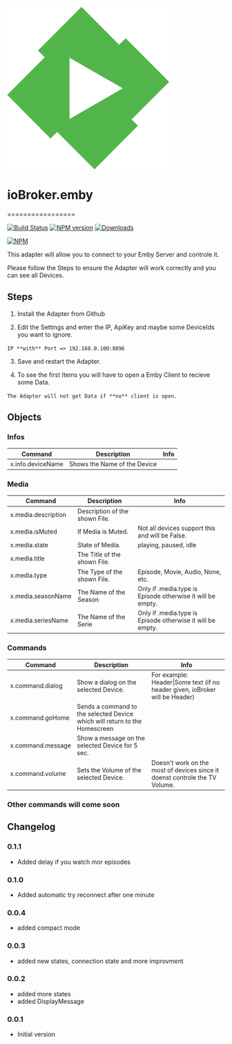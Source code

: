 ![Logo](admin/emby.png)
# ioBroker.emby
=================

[![Build Status](https://travis-ci.org/thewhobox/ioBroker.emby.svg?branch=master)](https://travis-ci.org/thewhobox/ioBroker.emby)
[![NPM version](http://img.shields.io/npm/v/iobroker.emby.svg)](https://www.npmjs.com/package/iobroker.emby)
[![Downloads](https://img.shields.io/npm/dm/iobroker.emby.svg)](https://www.npmjs.com/package/iobroker.emby)

[![NPM](https://nodei.co/npm/iobroker.emby.png?downloads=true)](https://nodei.co/npm/iobroker.emby/)

This adapter will allow you to connect to your Emby Server and controle it.

Please follow the Steps to ensure the Adapter will work correctly and you can see all Devices.

## Steps 
1. Install the Adapter from Github

2. Edit the Settings and enter the IP, ApiKey and maybe some DeviceIds you want to ignore.

  ```IP **with** Port => 192.168.0.100:8096```
  
3. Save and restart the Adapter.

4. To see the first Items you will have to open a Emby Client to recieve some Data.
  
  ```The Adapter will not get Data if **no** client is open.```


## Objects

### Infos

| Command | Description | Info |
| ------------- | ------------- | ------------- |
| x.info.deviceName | Shows the Name of the Device |  |


### Media

| Command | Description | Info |
| ------------- | ------------- | ------------- |
| x.media.description | Description of the shown File. |  |
| x.media.isMuted | If Media is Muted. | Not all devices support this and will be False. |
| x.media.state | State of Media. | playing, paused, idle |
| x.media.title | The Title of the shown File. |  |
| x.media.type | The Type of the shown File. | Episode, Movie, Audio, None, etc. |
| x.media.seasonName | The Name of the Season  | Only if .media.type is Episode otherwise it will be empty. |
| x.media.seriesName | The Name of the Serie | Only if .media.type is Episode otherwise it will be empty. |


### Commands

| Command | Description | Info |
| ------------- | ------------- | ------------- |
| x.command.dialog | Show a dialog on the selected Device. | For example: Header\|Some text (if no header given, ioBroker will be Header) |
| x.command.goHome | Sends a command to the selected Device which will return to the Homescreen |  |
| x.command.message | Show a message on the selected Device for 5 sec. |  |
| x.command.volume | Sets the Volume of the selected Device. | Doesn't work on the most of devices since it doenst controle the TV Volume. |


### Other commands will come soon


## Changelog

### 0.1.1
* Added delay if you watch mor episodes

### 0.1.0
* Added automatic try reconnect after one minute

### 0.0.4
* added compact mode

### 0.0.3
* added new states, connection state and more improvment


### 0.0.2
* added more states
* added DisplayMessage

### 0.0.1
* Initial version
